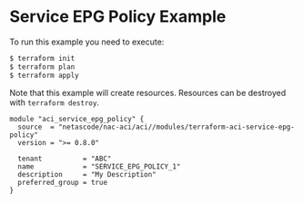 <!-- BEGIN_TF_DOCS -->
# Service EPG Policy Example

To run this example you need to execute:

```bash
$ terraform init
$ terraform plan
$ terraform apply
```

Note that this example will create resources. Resources can be destroyed with `terraform destroy`.

```hcl
module "aci_service_epg_policy" {
  source  = "netascode/nac-aci/aci//modules/terraform-aci-service-epg-policy"
  version = ">= 0.8.0"

  tenant          = "ABC"
  name            = "SERVICE_EPG_POLICY_1"
  description     = "My Description"
  preferred_group = true
}
```
<!-- END_TF_DOCS -->